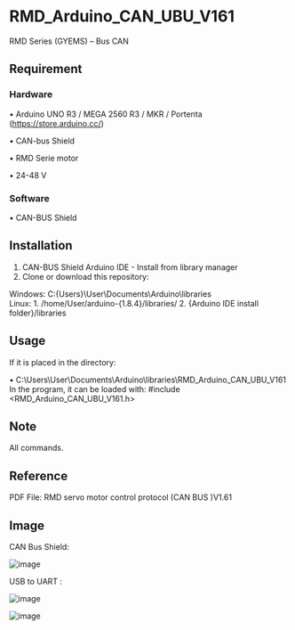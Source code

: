 # RMD_Arduino_CAN_UBU_V161
RMD Series (GYEMS) – Bus CAN
## Requirement
### Hardware
•	Arduino UNO R3 / MEGA 2560 R3 / MKR / Portenta (https://store.arduino.cc/)

•	CAN-bus Shield

•	RMD Serie motor

•	24-48 V
### Software
•	CAN-BUS Shield
## Installation
1.	CAN-BUS Shield Arduino IDE - Install from library manager
2.	Clone or download this repository:

   Windows: 
      C:\{Users}\User\Documents\Arduino\libraries\
   Linux:
      1.	/home/User/arduino-{1.8.4}/libraries/
      2.	{Arduino IDE install folder}/libraries
## Usage
If it is placed in the directory:

•	C:\Users\User\Documents\Arduino\libraries\RMD_Arduino_CAN_UBU_V161
In the program, it can be loaded with: #include <RMD_Arduino_CAN_UBU_V161.h>
## Note
All commands.
## Reference
PDF File: RMD servo motor control protocol (CAN BUS )V1.61

## Image
CAN Bus Shield:

![image](https://user-images.githubusercontent.com/78860501/216384962-e93cf5fe-e66e-41a2-81f3-96e8a32f2003.png)

USB to UART :

![image](https://user-images.githubusercontent.com/78860501/216391080-ec96a816-4a2f-499d-95d8-4b28e00954bd.png)

![image](https://user-images.githubusercontent.com/78860501/216391101-e654fc84-74a6-41ef-bfca-6e85635c2e50.png)




